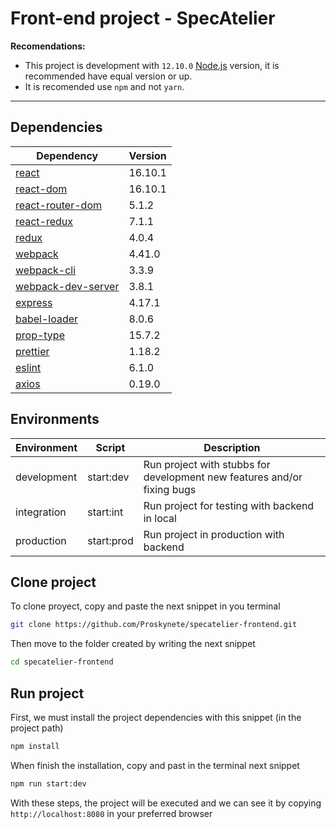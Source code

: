 # Front-end project - SpecAtelier

**Recomendations:**

- This project is development with `12.10.0` [Node.js](https://nodejs.org/) version, it is recommended have equal version or up.
- It is recomended use `npm` and not `yarn`.

---

## Dependencies

| Dependency                                                             | Version |
| ---------------------------------------------------------------------- | ------- |
| [react](https://es.reactjs.org/)                                       | 16.10.1 |
| [react-dom](https://es.reactjs.org/docs/react-dom.html)                | 16.10.1 |
| [react-router-dom](https://www.npmjs.com/package/react-router-dom)     | 5.1.2   |
| [react-redux](https://www.npmjs.com/package/react-redux)               | 7.1.1   |
| [redux](https://www.npmjs.com/package/redux)                           | 4.0.4   |
| [webpack](https://webpack.js.org/)                                     | 4.41.0  |
| [webpack-cli](https://www.npmjs.com/package/webpack-cli)               | 3.3.9   |
| [webpack-dev-server](https://webpack.js.org/configuration/dev-server/) | 3.8.1   |
| [express](https://www.npmjs.com/package/express)                       | 4.17.1  |
| [babel-loader](https://www.npmjs.com/package/babel-loader)             | 8.0.6   |
| [prop-type](https://www.npmjs.com/package/prop-types)                  | 15.7.2  |
| [prettier](https://prettier.io/)                                       | 1.18.2  |
| [eslint](https://www.npmjs.com/package/eslint)                         | 6.1.0   |
| [axios](https://www.npmjs.com/package/axios)                           | 0.19.0  |

## Environments

| Environment | Script     | Description                                                             |
| ----------- | ---------- | ----------------------------------------------------------------------- |
| development | start:dev  | Run project with stubbs for development new features and/or fixing bugs |
| integration | start:int  | Run project for testing with backend in local                           |
| production  | start:prod | Run project in production with backend                                  |

## Clone project

To clone proyect, copy and paste the next snippet in you terminal

```sh
git clone https://github.com/Proskynete/specatelier-frontend.git
```

Then move to the folder created by writing the next snippet

```sh
cd specatelier-frontend
```

## Run project

First, we must install the project dependencies with this snippet (in the project path)

```sh
npm install
```

When finish the installation, copy and past in the terminal next snippet

```sh
npm run start:dev
```

With these steps, the project will be executed and we can see it by copying `http://localhost:8080` in your preferred browser
